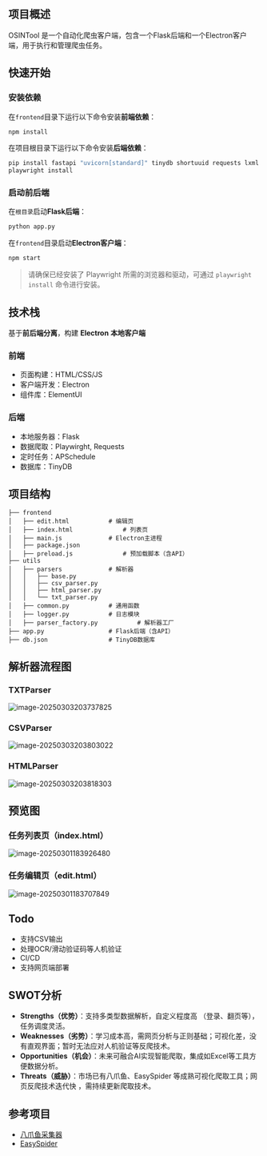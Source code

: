 ## 项目概述
OSINTool 是一个自动化爬虫客户端，包含一个Flask后端和一个Electron客户端，用于执行和管理爬虫任务。



## 快速开始

### 安装依赖

在`frontend`目录下运行以下命令安装**前端依赖**：

```bash
npm install
```

在项目根目录下运行以下命令安装**后端依赖**：

```bash
pip install fastapi "uvicorn[standard]" tinydb shortuuid requests lxml pandas aiohttp apscheduler fastapi uvicorn httpx playwright
playwright install
```

### 启动前后端

在`根目录`启动**Flask后端**：

```bash
python app.py
```

在`frontend`目录启动**Electron客户端**：


```bash
npm start
```

> 请确保已经安装了 Playwright 所需的浏览器和驱动，可通过 `playwright install` 命令进行安装。



## 技术栈
基于**前后端分离**，构建 **Electron** **本地客户端**

### 前端

- 页面构建：HTML/CSS/JS
- 客户端开发：Electron
- 组件库：ElementUI

### 后端
- 本地服务器：Flask
- 数据爬取：Playwirght, Requests
- 定时任务：APSchedule
- 数据库：TinyDB



## 项目结构

```
├── frontend
│   ├── edit.html 	 		# 编辑页
│   ├── index.html  			# 列表页
│   ├── main.js 			# Electron主进程
│   ├── package.json
│   ├── preload.js  			# 预加载脚本（含API）
├── utils
│   ├── parsers  			# 解析器
│   │   ├── base.py
│   │   ├── csv_parser.py
│   │   ├── html_parser.py
│   │   └── txt_parser.py
│   ├── common.py  			# 通用函数
│   ├── logger.py  			# 日志模块
│   ├── parser_factory.py  	        # 解析器工厂
├── app.py  				# Flask后端（含API）
├── db.json  				# TinyDB数据库
```



## 解析器流程图

### TXTParser

![image-20250303203737825](https://djchan-xyz.pages.dev/file/AgACAgUAAyEGAASJIjr1AAICiGfFoxi3bIdwvIiU94eog5ZbiCJeAAL1wzEb3fAwVtcmLMAcq5nmAQADAgADeQADNgQ.png)

### CSVParser

![image-20250303203803022](https://djchan-xyz.pages.dev/file/AgACAgUAAyEGAASJIjr1AAICiWfFoxqbPOEoQK6CWQAB1IGh73xkhAAC9sMxG93wMFaYhIPtx2weqQEAAwIAA3kAAzYE.png)

### HTMLParser

![image-20250303203818303](https://djchan-xyz.pages.dev/file/AgACAgUAAyEGAASJIjr1AAICimfFoxzLLYq7shI0c8LBIn8n1p5WAAL3wzEb3fAwVmpaMTByYxv2AQADAgADeQADNgQ.png)

## 预览图

### 任务列表页（index.html）

![image-20250301183926480](https://djchan-xyz.pages.dev/file/AgACAgUAAyEGAASJIjr1AAICh2fC4-HOyqgoF9BA7GQzpsEpu2L0AAI3wTEb6_wYVsDmm7bD_FC7AQADAgADdwADNgQ.png)

### 任务编辑页（edit.html）

![image-20250301183707849](https://djchan-xyz.pages.dev/file/AgACAgUAAyEGAASJIjr1AAIChmfC41tJdUTdt5uvGi1PxAxR2Ce1AAI1wTEb6_wYVtBNUuqQoP4PAQADAgADdwADNgQ.png)



## Todo

- 支持CSV输出
- 处理OCR/滑动验证码等人机验证
- CI/CD
- 支持网页端部署



## SWOT分析

- **Strengths（优势）**：支持多类型数据解析，自定义程度高 （登录、翻页等），任务调度灵活。
- **Weaknesses（劣势）**：学习成本高，需网页分析与正则基础；可视化差，没有直观界面；暂时无法应对人机验证等反爬技术。
- **Opportunities（机会）**：未来可融合AI实现智能爬取，集成如Excel等工具方便数据分析。
- **Threats（威胁）**：市场已有八爪鱼、EasySpider 等成熟可视化爬取工具；网页反爬技术迭代快 ，需持续更新爬取技术。



## 参考项目
- [八爪鱼采集器](https://www.bazhuayu.com/)
- [EasySpider](https://www.easyspider.net/)
